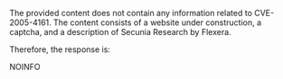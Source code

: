 The provided content does not contain any information related to CVE-2005-4161. The content consists of a website under construction, a captcha, and a description of Secunia Research by Flexera.

Therefore, the response is:

NOINFO
